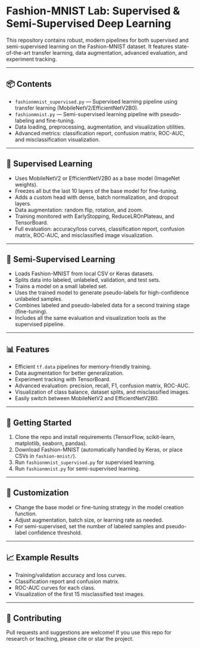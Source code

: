 # Fashion-MNIST Lab: Supervised & Semi-Supervised Deep Learning

This repository contains robust, modern pipelines for both supervised and semi-supervised learning on the Fashion-MNIST dataset. It features state-of-the-art transfer learning, data augmentation, advanced evaluation, and experiment tracking.

---

## 📦 Contents

- `fashionmnist_supervised.py` — Supervised learning pipeline using transfer learning (MobileNetV2/EfficientNetV2B0).
- `fashionmnist.py` — Semi-supervised learning pipeline with pseudo-labeling and fine-tuning.
- Data loading, preprocessing, augmentation, and visualization utilities.
- Advanced metrics: classification report, confusion matrix, ROC-AUC, and misclassification visualization.

---

## 🧠 Supervised Learning

- Uses MobileNetV2 or EfficientNetV2B0 as a base model (ImageNet weights).
- Freezes all but the last 10 layers of the base model for fine-tuning.
- Adds a custom head with dense, batch normalization, and dropout layers.
- Data augmentation: random flip, rotation, and zoom.
- Training monitored with EarlyStopping, ReduceLROnPlateau, and TensorBoard.
- Full evaluation: accuracy/loss curves, classification report, confusion matrix, ROC-AUC, and misclassified image visualization.

---

## 🤖 Semi-Supervised Learning

- Loads Fashion-MNIST from local CSV or Keras datasets.
- Splits data into labeled, unlabeled, validation, and test sets.
- Trains a model on a small labeled set.
- Uses the trained model to generate pseudo-labels for high-confidence unlabeled samples.
- Combines labeled and pseudo-labeled data for a second training stage (fine-tuning).
- Includes all the same evaluation and visualization tools as the supervised pipeline.

---

## 📊 Features

- Efficient `tf.data` pipelines for memory-friendly training.
- Data augmentation for better generalization.
- Experiment tracking with TensorBoard.
- Advanced evaluation: precision, recall, F1, confusion matrix, ROC-AUC.
- Visualization of class balance, dataset splits, and misclassified images.
- Easily switch between MobileNetV2 and EfficientNetV2B0.

---

## 🚀 Getting Started

1. Clone the repo and install requirements (TensorFlow, scikit-learn, matplotlib, seaborn, pandas).
2. Download Fashion-MNIST (automatically handled by Keras, or place CSVs in `fashion-mnist/`).
3. Run `fashionmnist_supervised.py` for supervised learning.
4. Run `fashionmnist.py` for semi-supervised learning.

---

## 📝 Customization

- Change the base model or fine-tuning strategy in the model creation function.
- Adjust augmentation, batch size, or learning rate as needed.
- For semi-supervised, set the number of labeled samples and pseudo-label confidence threshold.

---

## 📈 Example Results

- Training/validation accuracy and loss curves.
- Classification report and confusion matrix.
- ROC-AUC curves for each class.
- Visualization of the first 15 misclassified test images.

---

## 🤝 Contributing

Pull requests and suggestions are welcome! If you use this repo for research or teaching, please cite or star the project.



